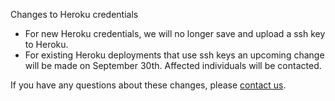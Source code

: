 Changes to Heroku credentials

* For new Heroku credentials, we will no longer save and upload a ssh key to Heroku.
* For existing Heroku deployments that use ssh keys an upcoming change will be made on September 30th. Affected individuals will be contacted.

If you have any questions about these changes, please [contact us](https://snap-ci.com/contact-us).
